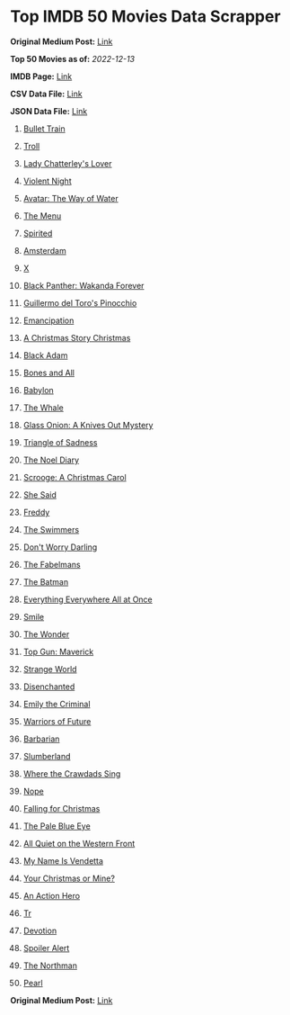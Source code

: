 # Top IMDB 50 Movies Data Scrapper

**Original Medium Post:** [Link](https://medium.com/@nishantsahoo/which-movie-should-i-watch-5c83a3c0f5b1) 

**Top 50 Movies as of:** _2022-12-13_

**IMDB Page:** [Link](http://www.imdb.com/search/title?release_date=2022,2022&title_type=feature)

**CSV Data File:** [Link](/Data/data.csv)

**JSON Data File:** [Link](/Data/data.json)

1. [Bullet Train](https://www.imdb.com/title/tt12593682/?ref_=adv_li_tt)

2. [Troll](https://www.imdb.com/title/tt11116912/?ref_=adv_li_tt)

3. [Lady Chatterley's Lover](https://www.imdb.com/title/tt14369780/?ref_=adv_li_tt)

4. [Violent Night](https://www.imdb.com/title/tt12003946/?ref_=adv_li_tt)

5. [Avatar: The Way of Water](https://www.imdb.com/title/tt1630029/?ref_=adv_li_tt)

6. [The Menu](https://www.imdb.com/title/tt9764362/?ref_=adv_li_tt)

7. [Spirited](https://www.imdb.com/title/tt10999120/?ref_=adv_li_tt)

8. [Amsterdam](https://www.imdb.com/title/tt10304142/?ref_=adv_li_tt)

9. [X](https://www.imdb.com/title/tt13560574/?ref_=adv_li_tt)

10. [Black Panther: Wakanda Forever](https://www.imdb.com/title/tt9114286/?ref_=adv_li_tt)

11. [Guillermo del Toro's Pinocchio](https://www.imdb.com/title/tt1488589/?ref_=adv_li_tt)

12. [Emancipation](https://www.imdb.com/title/tt12530246/?ref_=adv_li_tt)

13. [A Christmas Story Christmas](https://www.imdb.com/title/tt17220704/?ref_=adv_li_tt)

14. [Black Adam](https://www.imdb.com/title/tt6443346/?ref_=adv_li_tt)

15. [Bones and All](https://www.imdb.com/title/tt10168670/?ref_=adv_li_tt)

16. [Babylon](https://www.imdb.com/title/tt10640346/?ref_=adv_li_tt)

17. [The Whale](https://www.imdb.com/title/tt13833688/?ref_=adv_li_tt)

18. [Glass Onion: A Knives Out Mystery](https://www.imdb.com/title/tt11564570/?ref_=adv_li_tt)

19. [Triangle of Sadness](https://www.imdb.com/title/tt7322224/?ref_=adv_li_tt)

20. [The Noel Diary](https://www.imdb.com/title/tt13007592/?ref_=adv_li_tt)

21. [Scrooge: A Christmas Carol](https://www.imdb.com/title/tt20917338/?ref_=adv_li_tt)

22. [She Said](https://www.imdb.com/title/tt14807308/?ref_=adv_li_tt)

23. [Freddy](https://www.imdb.com/title/tt15145764/?ref_=adv_li_tt)

24. [The Swimmers](https://www.imdb.com/title/tt8745676/?ref_=adv_li_tt)

25. [Don't Worry Darling](https://www.imdb.com/title/tt10731256/?ref_=adv_li_tt)

26. [The Fabelmans](https://www.imdb.com/title/tt14208870/?ref_=adv_li_tt)

27. [The Batman](https://www.imdb.com/title/tt1877830/?ref_=adv_li_tt)

28. [Everything Everywhere All at Once](https://www.imdb.com/title/tt6710474/?ref_=adv_li_tt)

29. [Smile](https://www.imdb.com/title/tt15474916/?ref_=adv_li_tt)

30. [The Wonder](https://www.imdb.com/title/tt9288822/?ref_=adv_li_tt)

31. [Top Gun: Maverick](https://www.imdb.com/title/tt1745960/?ref_=adv_li_tt)

32. [Strange World](https://www.imdb.com/title/tt10298840/?ref_=adv_li_tt)

33. [Disenchanted](https://www.imdb.com/title/tt1596342/?ref_=adv_li_tt)

34. [Emily the Criminal](https://www.imdb.com/title/tt15255876/?ref_=adv_li_tt)

35. [Warriors of Future](https://www.imdb.com/title/tt7375466/?ref_=adv_li_tt)

36. [Barbarian](https://www.imdb.com/title/tt15791034/?ref_=adv_li_tt)

37. [Slumberland](https://www.imdb.com/title/tt13320662/?ref_=adv_li_tt)

38. [Where the Crawdads Sing](https://www.imdb.com/title/tt9411972/?ref_=adv_li_tt)

39. [Nope](https://www.imdb.com/title/tt10954984/?ref_=adv_li_tt)

40. [Falling for Christmas](https://www.imdb.com/title/tt14715170/?ref_=adv_li_tt)

41. [The Pale Blue Eye](https://www.imdb.com/title/tt14138650/?ref_=adv_li_tt)

42. [All Quiet on the Western Front](https://www.imdb.com/title/tt1016150/?ref_=adv_li_tt)

43. [My Name Is Vendetta](https://www.imdb.com/title/tt15229674/?ref_=adv_li_tt)

44. [Your Christmas or Mine?](https://www.imdb.com/title/tt21994906/?ref_=adv_li_tt)

45. [An Action Hero](https://www.imdb.com/title/tt15600222/?ref_=adv_li_tt)

46. [Tr](https://www.imdb.com/title/tt14444726/?ref_=adv_li_tt)

47. [Devotion](https://www.imdb.com/title/tt7693316/?ref_=adv_li_tt)

48. [Spoiler Alert](https://www.imdb.com/title/tt7775720/?ref_=adv_li_tt)

49. [The Northman](https://www.imdb.com/title/tt11138512/?ref_=adv_li_tt)

50. [Pearl](https://www.imdb.com/title/tt18925334/?ref_=adv_li_tt)

**Original Medium Post:** [Link](https://medium.com/@nishantsahoo/which-movie-should-i-watch-5c83a3c0f5b1) 
